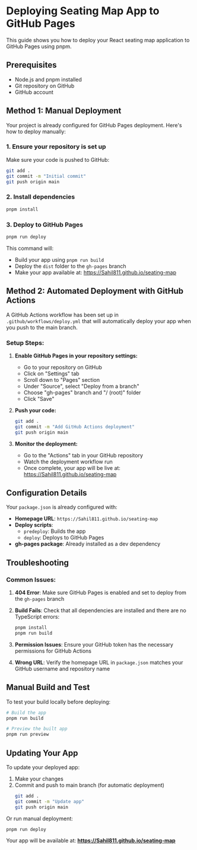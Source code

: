 # Deploying Seating Map App to GitHub Pages

This guide shows you how to deploy your React seating map application to GitHub Pages using pnpm.

## Prerequisites

- Node.js and pnpm installed
- Git repository on GitHub
- GitHub account

## Method 1: Manual Deployment

Your project is already configured for GitHub Pages deployment. Here's how to deploy manually:

### 1. Ensure your repository is set up

Make sure your code is pushed to GitHub:

```bash
git add .
git commit -m "Initial commit"
git push origin main
```

### 2. Install dependencies

```bash
pnpm install
```

### 3. Deploy to GitHub Pages

```bash
pnpm run deploy
```

This command will:
- Build your app using `pnpm run build`
- Deploy the `dist` folder to the `gh-pages` branch
- Make your app available at: https://Sahil811.github.io/seating-map

## Method 2: Automated Deployment with GitHub Actions

A GitHub Actions workflow has been set up in `.github/workflows/deploy.yml` that will automatically deploy your app when you push to the main branch.

### Setup Steps:

1. **Enable GitHub Pages in your repository settings:**
   - Go to your repository on GitHub
   - Click on "Settings" tab
   - Scroll down to "Pages" section
   - Under "Source", select "Deploy from a branch"
   - Choose "gh-pages" branch and "/ (root)" folder
   - Click "Save"

2. **Push your code:**
   ```bash
   git add .
   git commit -m "Add GitHub Actions deployment"
   git push origin main
   ```

3. **Monitor the deployment:**
   - Go to the "Actions" tab in your GitHub repository
   - Watch the deployment workflow run
   - Once complete, your app will be live at: https://Sahil811.github.io/seating-map

## Configuration Details

Your `package.json` is already configured with:

- **Homepage URL**: `https://Sahil811.github.io/seating-map`
- **Deploy scripts**: 
  - `predeploy`: Builds the app
  - `deploy`: Deploys to GitHub Pages
- **gh-pages package**: Already installed as a dev dependency

## Troubleshooting

### Common Issues:

1. **404 Error**: Make sure GitHub Pages is enabled and set to deploy from the `gh-pages` branch

2. **Build Fails**: Check that all dependencies are installed and there are no TypeScript errors:
   ```bash
   pnpm install
   pnpm run build
   ```

3. **Permission Issues**: Ensure your GitHub token has the necessary permissions for GitHub Actions

4. **Wrong URL**: Verify the homepage URL in `package.json` matches your GitHub username and repository name

## Manual Build and Test

To test your build locally before deploying:

```bash
# Build the app
pnpm run build

# Preview the built app
pnpm run preview
```

## Updating Your App

To update your deployed app:

1. Make your changes
2. Commit and push to main branch (for automatic deployment)
   ```bash
   git add .
   git commit -m "Update app"
   git push origin main
   ```

Or run manual deployment:
```bash
pnpm run deploy
```

Your app will be available at: **https://Sahil811.github.io/seating-map**